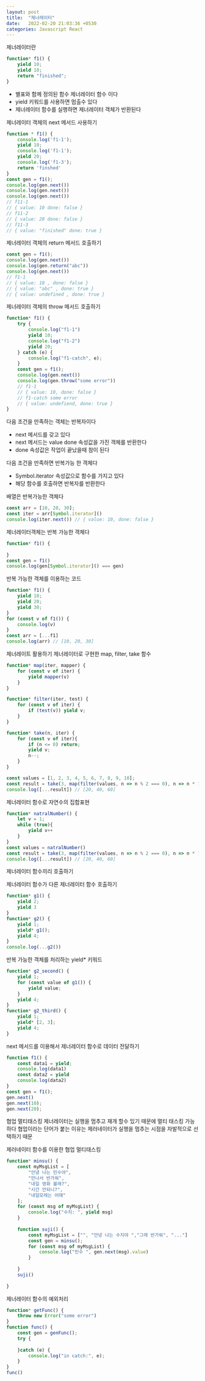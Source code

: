 ```yaml
---
layout: post
title:  "제너레이터"
date:   2022-02-20 21:03:36 +0530
categories: Javascript React
---
```

제너레이터란


```javascript
function* f1() {
    yield 10;
    yield 10;
    return "finished";
}
```
* 별표와 함께 정의된 함수 제너레이터 함수 이다 
* yield 키워드를 사용하면 멈출수 있다
* 제너레이터 함수를 실행하면 제너레이터 객체가 반환된다

제너레이터 객체의 next 메서드 사용하기
```javascript
function * f1() {
    console.log('f1-1');
    yield 10; 
    console.log('f1-1');
    yield 20;
    console.log('f1-3');
    return 'finshed'
}
const gen = f1();
console.log(gen.next())
console.log(gen.next())
console.log(gen.next())
// f11-1 
// { value: 10 done: false }
// f11-2
// { value: 20 done: false }
// f11-3 
// { value: "finished" done: true }
```


제너레이터 객체의 return 메서드 호출하기
```javascript
const gen = f1();
console.log(gen.next())
console.log(gen.return("abc"))
console.log(gen.next())
// f1-1
// { value: 10 , done: false }
// { value: "abc" , done: true }
// { value: undefined , done: true }

```
제너레이터 객체의 throw 메서드 호출하기
```javascript
function* f1() {
    try {
        console.log("f1-1")
        yield 10;
        console.log("f1-2")
        yield 20;
    } catch (e) {
        console.log("f1-catch", e);
    }
    const gen = f1();
    console.log(gen.next())
    console.log(gen.throw("some error"))
    // f1-1 
    // { value: 10, done: false }
    // f1-catch some error
    // { value: undefiend, done: true }
}
```

다음 조건을 만족하는 객체는 반복자이다
* next 메서드를 갖고 있다
* next 메서드는 value done 속성값을 가진 객체를 반환한다
* done 속성값은 작업이 끝났을때 참이 된다


다음 조건을 만족하면 반복가능 한 객체다
* Symbol.iterator 속성값으로 함수를 가지고 있다
* 해당 함수를 호출하면 반복자를 반환한다


배열은 반복가능한 객체다
```javascript
const arr = [10, 20, 30];
const iter = arr[Symbol.iterator]()
console.log(iter.next()) // { value: 10, done: false }
```

제너레이터객체는 반복 가능한 객체다
```javascript
function* f1() {
    
}
const gen = f1()
console.log(gen[Symbol.iterator]() === gen)

```

반복 가능한 객체를 이용하는 코드
```javascript
function* f1() {
    yield 10;
    yield 20;
    yield 30;
}
for (const v of f1()) {
    console.log(v)
}
const arr = [...f1]
console.log(arr) // [10, 20, 30]
```

제너레이트 활용하기 
제너레이터로 구현한 map, filter, take 함수
```javascript
function* map(iter, mapper) {
    for (const v of iter) {
        yield mapper(v)
    }
}

function* filter(iter, test) {
    for (const v of iter) {
        if (test(v)) yield v;
    }
}

function* take(n, iter) {
    for (const v of iter){
        if (n <= 0) return;
        yield v;
        n--;
    }
}

const values = [1, 2, 3, 4, 5, 6, 7, 8, 9, 10];
const result = take(3, map(filter(values, n => n % 2 === 0), n => n * 10))
console.log([...result]) // [20, 40, 60]
```

제너레이터 함수로 자연수의 집합표현
```javascript
function* natralNumber() {
    let v = 1;
    while (true){
        yield v++
    }
}
const values = natralNumber()
const result = take(3, map(filter(values, n => n % 2 === 0), n => n * 10))
console.log([...result]) // [20, 40, 60]
```

제너레이터 함수끼리 호출하기 

제너레이터 함수가 다른 제너레이터 함수 호출하기
```javascript
function* g1() {
    yield 2;
    yield 3
}
function* g2() {
    yield 1;
    yield* g1();
    yield 4;
}
console.log(...g2())
```

반복 가능한 객체를 처리하는 yield* 키워드
```javascript
function* g2_second() {
    yield 1;
    for (const value of g1()) {
        yield value;
    }
    yield 4;
}
function* g2_third() {
    yield 1;
    yield* [2, 3];
    yield 4;
}
```

next 메서드를 이용해서 제너레이터 함수로 데이터 전달하기
```javascript
function f1() {
    const data1 = yield;
    console.log(data1)
    const data2 = yield
    console.log(data2)
}
const gen = f1();
gen.next()
gen.next(10);
gen.next(20);

```

협업 멀티태스킹
제너레이터는 실행을 멈추고 재개 할수 있기 때문에 멀티 태스킹 가능하다
협업이라는 단어가 붙는 이유는 제러네이터가 실행을 멈추는 시점을 자발적으로 선택하기 때문


제러네이터 함수를 이용한 협업 멀티태스킹
```javascript
function* minsu() {
    const myMsgList = [
        "안녕 나는 민수야",
        "만나서 반가워",
        "내일 영화 볼래?",
        "시간 안되니?",
        "내일모레는 어때"
    ];
    for (const msg of myMsgList) {
        console.log("수지: ", yield msg)
    }
    
    function suji() {
        const myMsgList = ["", "안녕 나는 수지야 ","그래 반가워", "..."]
        const gen = minsu();
        for (const msg of myMsgList) {
            console.log("민수 ", gen.next(msg).value)
        }
        
    }
    suji()
    
}
```

제너레이터 함수의 예외처리
```javascript
function* getFunc() {
    throw new Error("some error")
}
function func() {
    const gen = genFunc();
    try {
        
    }catch (e) {
        console.log("in catch:", e);
    }
}
func()
```